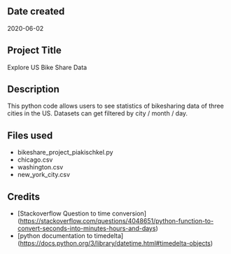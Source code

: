 ## Date created
2020-06-02

## Project Title
Explore US Bike Share Data

## Description
This python code allows users to see statistics of bikesharing data of three cities in the US. Datasets can get filtered by city / month / day.

## Files used
* bikeshare_project_piakischkel.py
* chicago.csv
* washington.csv
* new_york_city.csv

## Credits
* [Stackoverflow Question to time conversion] (https://stackoverflow.com/questions/4048651/python-function-to-convert-seconds-into-minutes-hours-and-days)
* [python documentation to timedelta] (https://docs.python.org/3/library/datetime.html#timedelta-objects)
